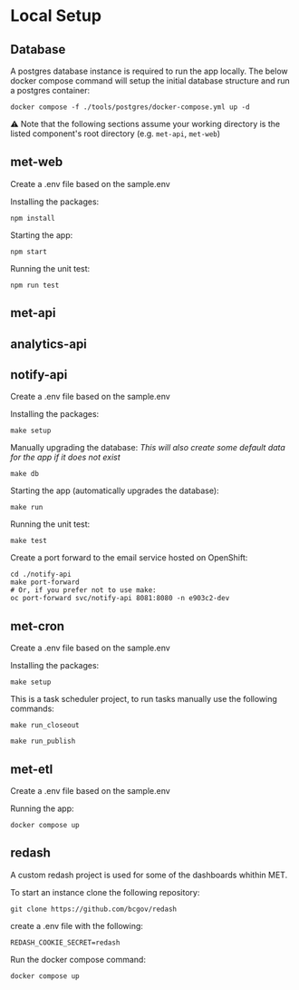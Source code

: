 # Local Setup

## Database

A postgres database instance is required to run the app locally.
The below docker compose command will setup the initial database structure and run a postgres container:

```
docker compose -f ./tools/postgres/docker-compose.yml up -d
```

⚠️ Note that the following sections assume your working directory is the listed component's root directory (e.g. `met-api`, `met-web`)

## met-web

Create a .env file based on the sample.env

Installing the packages:

```
npm install
```

Starting the app:

```
npm start
```

Running the unit test:

```
npm run test
```

## met-api

## analytics-api

## notify-api

Create a .env file based on the sample.env

Installing the packages:

```
make setup
```

Manually upgrading the database:
_This will also create some default data for the app if it does not exist_

```
make db
```

Starting the app (automatically upgrades the database):

```
make run
```

Running the unit test:

```
make test
```

Create a port forward to the email service hosted on OpenShift:

```
cd ./notify-api
make port-forward
# Or, if you prefer not to use make:
oc port-forward svc/notify-api 8081:8080 -n e903c2-dev
```

## met-cron

Create a .env file based on the sample.env

Installing the packages:

```
make setup
```

This is a task scheduler project, to run tasks manually use the following commands:

```
make run_closeout
```

```
make run_publish
```

## met-etl

Create a .env file based on the sample.env

Running the app:

```
docker compose up
```

## redash

A custom redash project is used for some of the dashboards whithin MET.

To start an instance clone the following repository:

```
git clone https://github.com/bcgov/redash
```

create a .env file with the following:

```
REDASH_COOKIE_SECRET=redash
```

Run the docker compose command:

```
docker compose up
```
